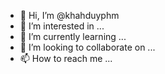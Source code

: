- 👋 Hi, I’m @khahduyphm
- 👀 I’m interested in ...
- 🌱 I’m currently learning ...
- 💞️ I’m looking to collaborate on ...
- 📫 How to reach me ...

<!---
khahduyphm/khahduyphm is a ✨ special ✨ repository because its `README.md` (this file) appears on your GitHub profile.
You can click the Preview link to take a look at your changes.
--->
